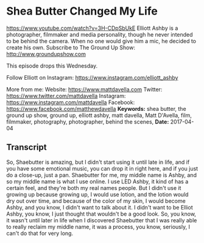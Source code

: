 # Shea Butter Changed My Life
https://www.youtube.com/watch?v=3H-CDpSbUkE
Elliott Ashby is a photographer, filmmaker and media personality, though he never intended to be behind the camera. When no one would give him a mic, he decided to create his own. Subscribe to The Ground Up Show:  http://www.groundupshow.com

This episode drops this Wednesday.

Follow Elliott on Instagram: https://www.instagram.com/elliott_ashby

More from me:
Website:  https://www.mattdavella.com
Twitter: https://www.twitter.com/mattdavella
Instagram: https://www.instagram.com/mattdavella
Facebook: https://www.facebook.com/matthewdavella
**Keywords:** shea butter, the ground up show, ground up, elliott ashby, matt davella, Matt D'Avella, film, filmmaker, photography, photographer, behind the scenes, 
**Date:** 2017-04-04

## Transcript
 So, Shaebutter is amazing, but I didn't start using it until late in life, and if you have some emotional music, you can drop it in right here, and if you just do a close-up, just a pan. Shaebutter for me, my middle name is Ashby, and so my middle name is what I use online. I use LED Ashby, it kind of has a certain feel, and they're both my real names people. But I didn't use it growing up because growing up, I would use lotion, and the lotion would dry out over time, and because of the color of my skin, I would become Ashby, and you know, I didn't want to talk about it. I didn't want to be Elliot Ashby, you know, I just thought that wouldn't be a good look. So, you know, it wasn't until later in life when I discovered Shaebutter that I was really able to really reclaim my middle name, it was a process, you know, seriously, I can't do that for very long.
